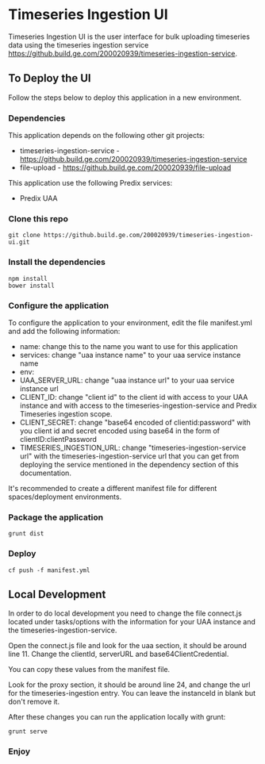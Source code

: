 # Timeseries Ingestion UI

Timeseries Ingestion UI is the user interface for bulk uploading timeseries data using the timeseries ingestion service https://github.build.ge.com/200020939/timeseries-ingestion-service.

## To Deploy the UI

Follow the steps below to deploy this application in a new environment.

### Dependencies

This application depends on the following other git projects:

- timeseries-ingestion-service - https://github.build.ge.com/200020939/timeseries-ingestion-service
- file-upload - https://github.build.ge.com/200020939/file-upload

This application use the following Predix services:

 - Predix UAA

### Clone this repo

```
git clone https://github.build.ge.com/200020939/timeseries-ingestion-ui.git
```

### Install the dependencies

```
npm install
bower install
```

### Configure the application

To configure the application to your environment, edit the file manifest.yml and add the following information:

- name: change this to the name you want to use for this application
- services: change "uaa instance name" to your uaa service instance name
- env:
 - UAA_SERVER_URL: change "uaa instance url" to your uaa service instance url
 - CLIENT_ID: change "client id" to the client id with access to your UAA instance and with access to the timeseries-ingestion-service and Predix Timeseries ingestion scope.
 - CLIENT_SECRET: change "base64 encoded of clientid:password" with you client id and secret encoded using base64 in the form of clientID:clientPassword
 - TIMESERIES_INGESTION_URL: change "timeseries-ingestion-service url" with the timeseries-ingestion-service url that you can get from deploying the service mentioned in the dependency section of this documentation.

It's recommended to create a different manifest file for different spaces/deployment environments.

### Package the application

```
grunt dist
```

### Deploy

```
cf push -f manifest.yml
```

## Local Development

In order to do local development you need to change the file connect.js located under tasks/options with the information for your UAA instance and the timeseries-ingestion-service.

Open the connect.js file and look for the uaa section, it should be around line 11. Change the clientId, serverURL and base64ClientCredential.

You can copy these values from the manifest file.

Look for the proxy section, it should be around line 24, and change the url for the timeseries-ingestion entry. You can leave the instanceId in blank but don't remove it.

After these changes you can run the application locally with grunt:

```
grunt serve
```

### Enjoy